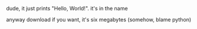 dude, it just prints "Hello, World!". it's in the name

anyway download if you want, it's six megabytes (somehow, blame python)
